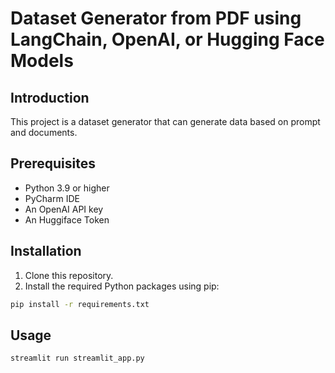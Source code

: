 # Dataset Generator from PDF using LangChain, OpenAI, or Hugging Face Models

## Introduction
This project is a dataset generator that can generate data based on prompt and documents.

## Prerequisites
- Python 3.9 or higher
- PyCharm IDE
- An OpenAI API key
- An Huggiface Token

## Installation

1. Clone this repository.
2. Install the required Python packages using pip:

```bash
pip install -r requirements.txt
```

## Usage
```bash
streamlit run streamlit_app.py
```
